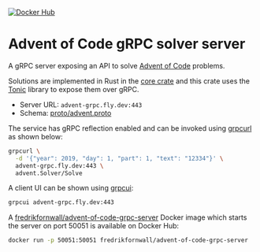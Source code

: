[![Docker Hub](https://img.shields.io/docker/v/fredrikfornwall/advent-of-code-grpc-server.svg?label=docker)](https://hub.docker.com/r/fredrikfornwall/advent-of-code-grpc-server)

# Advent of Code gRPC solver server
A gRPC server exposing an API to solve [Advent of Code](https://adventofcode.com/) problems.

Solutions are implemented in Rust in the [core crate](https://github.com/fornwall/advent-of-code/tree/master/crates/core) and this crate uses the [Tonic](https://docs.rs/tonic/) library to expose them over gRPC.

- Server URL: `advent-grpc.fly.dev:443`
- Schema: [proto/advent.proto](proto/advent.proto)

The service has gRPC reflection enabled and can be invoked using [grpcurl](https://github.com/fullstorydev/grpcurl) as shown below:

```sh
grpcurl \
  -d '{"year": 2019, "day": 1, "part": 1, "text": "12334"}' \
  advent-grpc.fly.dev:443 \
  advent.Solver/Solve
```

A client UI can be shown using [grpcui](https://github.com/fullstorydev/grpcui):

```sh
grpcui advent-grpc.fly.dev:443
```

A [fredrikfornwall/advent-of-code-grpc-server](https://hub.docker.com/r/fredrikfornwall/advent-of-code-grpc-server) Docker image which starts the server on port 50051 is available on Docker Hub:

```sh
docker run -p 50051:50051 fredrikfornwall/advent-of-code-grpc-server
```
